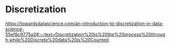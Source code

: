 # Discretization
https://towardsdatascience.com/an-introduction-to-discretization-in-data-science-55ef8c9775a2#:~:text=Discretization%20is%20the%20process%20through,while%20Discrete%20data%20is%20Counted.


